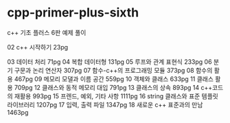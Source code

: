 # cpp-primer-plus-sixth
c++ 기초 플러스 6판 예제 풀이

02 c++ 시작하기 23pg


03 데이터 처리 71pg
04 복합 데이터형 131pg
05 루프와 관계 표현식 233pg
06 분기 구문과 논리 연산자 307pg
07 함수-c++의 프로그래밍 모듈 373pg
08 함수의 활용 467pg
09 메모리 모댈과 이름 공간 559pg
10 객체와 클래스 633pg
11 클래스 활용 709pg
12 클래스와 동적 메모리 대입 791pg
13 클래스의 상속 893pg
14 c++코드의 재활용 993pg
15 프렌드, 예외, 기타 사항 1111pg
16 string 클래스와 표준 템플릿 라이브러리 1207pg
17 입력, 출력 파일 1347pg
18 새로운 c++ 표준과의 만남 1463pg
